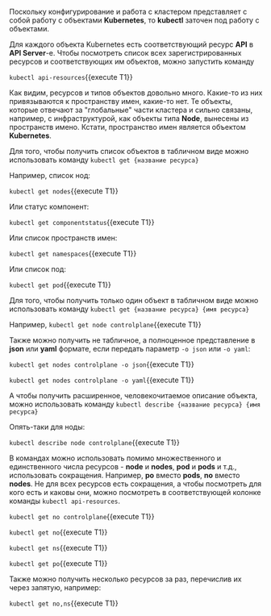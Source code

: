 Поскольку конфигурирование и работа с кластером представляет с собой работу с объектами **Kubernetes**, то **kubectl** заточен под работу с объектами. 

Для каждого объекта Kubernetes есть соответствующий ресурс **API** в **API Server**-e. Чтобы посмотреть список всех зарегистрированных ресурсов и соответствующих им объектов, можно запустить команду

`kubectl api-resources`{{execute T1}}

Как видим, ресурсов и типов объектов довольно много. Какие-то из них привязываются к пространству имен, какие-то нет. Те объекты, которые отвечают за "глобальные" части кластера и сильно связаны, например, с инфраструктурой, как объекты типа **Node**, вынесены из пространств имено. Кстати, пространство имен является объектом **Kubernetes**.

Для того, чтобы получить список объектов в табличном виде можно использовать команду `kubectl get {название ресурса}`

Например, список нод:

`kubectl get nodes`{{execute T1}}

Или статус компонент:

`kubectl get componentstatus`{{execute T1}}

Или список пространств имен:

`kubectl get namespaces`{{execute T1}}

Или список под:

`kubectl get pod`{{execute T1}}

Для того, чтобы получить только один объект в табличном виде можно использовать команду `kubectl get {название ресурса} {имя ресурса}`

Например, `kubectl get node controlplane`{{execute T1}}

Также можно получить не табличное, а полноценное представление в **json** или **yaml** формате, если передать параметр `-o json` или `-o yaml`:

`kubectl get nodes controlplane -o json`{{execute T1}}

`kubectl get nodes controlplane -o yaml`{{execute T1}}

А чтобы получить расширенное, человекочитаемое описание объекта, можно использовать команду `kubectl describe {название ресурса} {имя ресурса}`

Опять-таки для ноды:

`kubectl describe node controlplane`{{execute T1}}

В командах можно использовать помимо множественного и единственного числа ресурсов - **node** и **nodes**, **pod** и **pods** и т.д., использовать сокращения. Например, **po** вместо **pods**, **no** вместо **nodes**. Не для всех ресурсов есть сокращения, а чтобы посмотреть для кого есть и каковы они, можно посмотреть в соответствующей колонке команды `kubectl api-resources`. 

`kubectl get no controlplane`{{execute T1}}

`kubectl get no`{{execute T1}}

`kubectl get ns`{{execute T1}}

`kubectl get po`{{execute T1}}

Также можно получить несколько ресурсов за раз, перечислив их через запятую, например:

`kubectl get no,ns`{{execute T1}}

